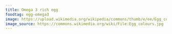 ```yaml
---
title: Omega 3 rich egg
foodtag: egg-omega3
image: https://upload.wikimedia.org/wikipedia/commons/thumb/e/ee/Egg_colours.jpg/1024px-Egg_colours.jpg
image_source: https://commons.wikimedia.org/wiki/File:Egg_colours.jpg
---
```

